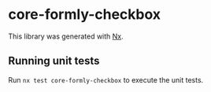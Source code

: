 # core-formly-checkbox

This library was generated with [Nx](https://nx.dev).

## Running unit tests

Run `nx test core-formly-checkbox` to execute the unit tests.
